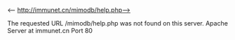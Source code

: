 <-- http://immunet.cn/mimodb/help.php-->

The requested URL /mimodb/help.php was not found on this server.
Apache Server at immunet.cn Port 80